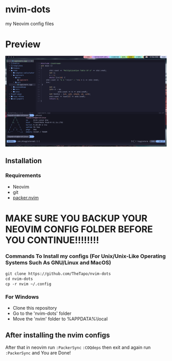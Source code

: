 # nvim-dots
my Neovim config files 
# Preview
![screenshot](assets/screenshot.png) 
## Installation
### Requirements
- Neovim
- git
- [packer.nvim](https://github.com/wbthomason/packer.nvim)
# MAKE SURE YOU BACKUP YOUR NEOVIM CONFIG FOLDER BEFORE YOU CONTINUE!!!!!!!!

### Commands To Install my configs (For Unix/Unix-Like Operating Systems Such As GNU/Linux and MacOS)
```
git clone https://github.com/TheTapo/nvim-dots
cd nvim-dots
cp -r nvim ~/.config
```
### For Windows
- Clone this repository
- Go to the 'nvim-dots' folder
- Move the 'nvim' folder to %APPDATA%\local
## After installing the nvim configs 
After that in neovim run 
`:PackerSync`
`:COQdeps`
then exit
and again run 
`:PackerSync`
and You are Done!
